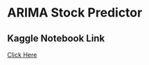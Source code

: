# ARIMA Stock Predictor
## Kaggle Notebook Link
 <a href = "https://www.kaggle.com/code/prathamm0402/notebook96889fc9dc/edit" > Click Here</a>

